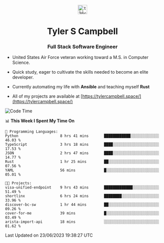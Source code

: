 <p align="center">
<a href="https://www.linkedin.com/in/t36campbell" target="blank"><img align="center" src="https://ik.imagekit.io/t36campbell/Portfolio/linkedin.png.original_m8bbGgPh6.png" alt="t36campbell" height="30" width="30" /></a>
</p>
<h1 align="center">Tyler S Campbell</h1>
<h3 align="center">Full Stack Software Engineer</h3>

* United States Air Force veteran working toward a M.S. in Computer Science.

* Quick study, eager to cultivate the skills needed to become an elite developer.

* Currently automating my life with **Ansible** and teaching myself **Rust**

* All of my projects are available at [https://tylercampbell.space/](https://tylercampbell.space/)

<!--START_SECTION:waka-->
![Code Time](http://img.shields.io/badge/Code%20Time-2%2C587%20hrs%2057%20mins-blue)

📊 **This Week I Spent My Time On** 

```text
💬 Programming Languages: 
Python                   8 hrs 41 mins       ████████████░░░░░░░░░░░░░   46.03 % 
TypeScript               3 hrs 18 mins       ████░░░░░░░░░░░░░░░░░░░░░   17.53 % 
JSON                     2 hrs 47 mins       ████░░░░░░░░░░░░░░░░░░░░░   14.77 % 
Rust                     1 hr 25 mins        ██░░░░░░░░░░░░░░░░░░░░░░░   07.56 % 
YAML                     56 mins             █░░░░░░░░░░░░░░░░░░░░░░░░   05.01 % 

🐱‍💻 Projects: 
visa-unified-endpoint    9 hrs 43 mins       █████████████░░░░░░░░░░░░   51.49 % 
shortlinx                6 hrs 24 mins       ████████░░░░░░░░░░░░░░░░░   33.96 % 
discover-bc-sw           1 hr 44 mins        ██░░░░░░░░░░░░░░░░░░░░░░░   09.26 % 
cover-for-me             39 mins             █░░░░░░░░░░░░░░░░░░░░░░░░   03.49 % 
arista-import-api        18 mins             ░░░░░░░░░░░░░░░░░░░░░░░░░   01.62 % 
```


 Last Updated on 23/06/2023 19:38:27 UTC
<!--END_SECTION:waka-->
